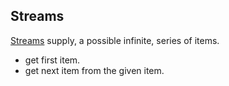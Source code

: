 ## Streams

[Streams](Streams.md) supply, a possible infinite, series of items.
- get first item.
- get next item from the given item.

